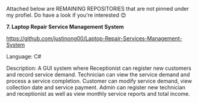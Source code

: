 Attached below are REMAINING REPOSITORIES that are not pinned under my profiel. Do have a look if you're interested 😊

**7. Laptop Repair Service Management System**

https://github.com/justinong00/Laptop-Repair-Services-Management-System

Language: C#

Description: A GUI system where Receptionist can register new customers and record service demand. Technician can view the service demand and process a service completion. Customer can modify service demand, view collection date and service payment. Admin can register new technician and receptionist as well as view monthly service reports and total income.


